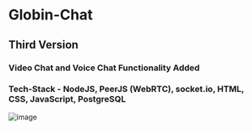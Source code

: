 # Globin-Chat
## Third Version
### Video Chat and Voice Chat Functionality Added
### Tech-Stack - NodeJS, PeerJS (WebRTC), socket.io, HTML, CSS, JavaScript, PostgreSQL

![image](https://github.com/Sahil2315/Globin-Chat/assets/97694039/bed76c22-8900-4648-897f-61b15e6cd7a9)


